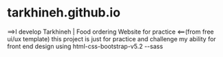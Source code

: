# tarkhineh.github.io
==>I develop Tarkhineh | Food ordering Website for practice &lt;==(from free ui/ux template) 
this project is just for practice and challenge my ability for front end design 
using html-css-bootstrap-v5.2 --sass
